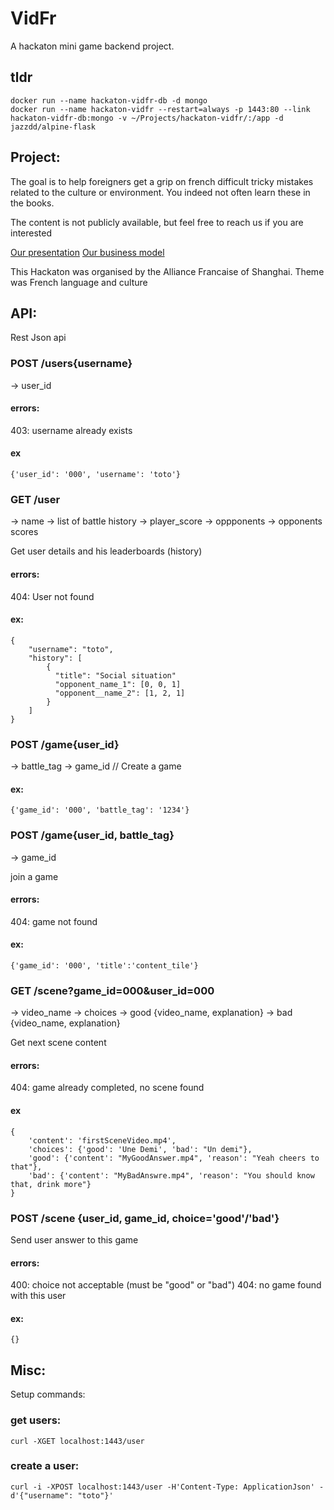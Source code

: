 # VidFr
A hackaton mini game backend project.


## tldr
```
docker run --name hackaton-vidfr-db -d mongo
docker run --name hackaton-vidfr --restart=always -p 1443:80 --link hackaton-vidfr-db:mongo -v ~/Projects/hackaton-vidfr/:/app -d jazzdd/alpine-flask
```

## Project:

The goal is to help foreigners get a grip on french difficult tricky mistakes related to the culture or environment.
You indeed not often learn these in the books.

The content is not publicly available, but feel free to reach us if you are interested

[Our presentation](static/Presentation.pdf)
[Our business model](static/BusinessModel.pdf)

This Hackaton was organised by the Alliance Francaise of Shanghai. Theme was French language and culture


## API:

Rest Json api

### POST /users{username}
-> user_id

#### errors:
403: username already exists

#### ex
```
{'user_id': '000', 'username': 'toto'}
```

### GET /user
-> name
-> list of battle history
  ->  player_score
  ->  oppponents
  ->  opponents scores

Get user details and his leaderboards (history)

#### errors:
404: User not found

#### ex:
```
{
    "username": "toto",
    "history": [
        {
          "title": "Social situation"
          "opponent_name_1": [0, 0, 1]
          "opponent__name_2": [1, 2, 1]
        }
    ]
}
```

### POST /game{user_id}
  ->   battle_tag
  ->   game_id
// Create a game

#### ex:
```
{'game_id': '000', 'battle_tag': '1234'}
```

### POST /game{user_id, battle_tag}
  -> game_id

join a game

#### errors:
404: game not found

#### ex:
```
{'game_id': '000', 'title':'content_tile'}
```

### GET /scene?game_id=000&user_id=000
-> video_name
-> choices
-> good {video_name, explanation}
-> bad {video_name, explanation}

Get next scene content

#### errors:
404: game already completed, no scene found

#### ex
```
{
    'content': 'firstSceneVideo.mp4',
    'choices': {'good': 'Une Demi', 'bad': "Un demi"},
    'good': {'content': "MyGoodAnswer.mp4", 'reason': "Yeah cheers to that"},
    'bad': {'content': "MyBadAnswre.mp4", 'reason': "You should know that, drink more"}
}
```

### POST /scene {user_id, game_id, choice='good'/'bad'}

Send user answer to this game

#### errors:
400: choice not acceptable (must be "good" or "bad")
404: no game found with this user

#### ex:
```
{}
```

## Misc:
Setup commands:

### get users:
```
curl -XGET localhost:1443/user
```

### create a user:
```
curl -i -XPOST localhost:1443/user -H'Content-Type: ApplicationJson' -d'{"username": "toto"}'
```
